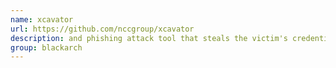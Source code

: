 ```yaml
---
name: xcavator
url: https://github.com/nccgroup/xcavator
description: and phishing attack tool that steals the victim's credentials of some web services like Facebook. URL : https://github.com/nccgroup/xcavator Groups : blackarch blackarch-sniffer blackarch-spoof
group: blackarch
---
```

